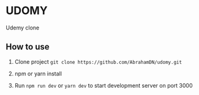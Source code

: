 # UDOMY

Udemy clone

## How to use

1. Clone project `git clone https://github.com/AbrahamDN/udomy.git`

2. npm or yarn install

3. Run `npm run dev` or `yarn dev` to start development server on port 3000
